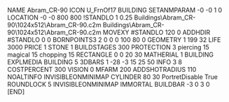 NAME Abram_CR-90
ICON U_FrnOf17
BUILDING
SETANMPARAM -0 -0 1 0
LOCATION -0 -0 800 800
!STANDLO      1 0.25 Buildings\Abram_CR-90\1024x512\Abram_CR-90.c2m Buildings\Abram_CR-90\1024x512\Abram_CR-90.c2m
MOVEXY #STANDLO   120 0
ADDHDIR #STANDLO 0 0
BORNPOINTS3 2 0 0 0 100 80 0
GEOMETRY 1 199 32
LIFE     3000
PRICE 1 STONE 1
BUILDSTAGES 300
PROTECTION 3 piercing 15 magical 15 chopping 15
RECTANGLE    0 0 20 30
MATHERIAL 1 BUILDING
EXPLMEDIA BUILDING 5
3DBARS 1 -28 -3 15 25 50
INFO 3 8
COSTPERCENT 300
VISION 0
MFARM 200
ADDSHOTRADIUS 110
NOALTINFO
INVISIBLEONMINIMAP
CYLINDER 80 30
PortretDisable True
ROUNDLOCK 5
INVISIBLEONMINIMAP
IMMORTAL
BUILDBAR -3 0 3 0
[END]
